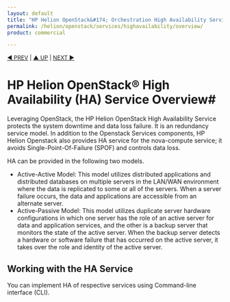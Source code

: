 ```yaml
---
layout: default
title: "HP Helion OpenStack&#174; Orchestration High Availability Service Overview"
permalink: /helion/openstack/services/highavailability/overview/
product: commercial

---
```

<!--PUBLISHED-->

<script>

function PageRefresh {
onLoad="window.refresh"
}

PageRefresh();

</script>


<p style="font-size: small;"> <a href="/helion/openstack/services/object/overview/">&#9664; PREV</a> | <a href="/helion/openstack/services/overview/">&#9650; UP</a> | <a href="/helion/openstack/services/reporting/overview/"> NEXT &#9654</a> </p>

# HP Helion OpenStack&#174; High Availability (HA) Service Overview#


Leveraging OpenStack, the HP Helion OpenStack High Availability Service protects the system downtime and data loss failure. It is an redundancy service model. In addition to the Openstack Services components, HP Helion Openstack also provides HA service for the nova-compute service; it avoids Single-Point-Of-Failure (SPOF) and controls data loss.  

HA can be provided in the following two models.

- Active-Active Model: This model utilizes distributed applications and distributed databases on multiple servers in the LAN/WAN  environment where the data is replicated to some or all of the  servers. When a server failure occurs, the data and applications are  accessible from an alternate server. 
- Active-Passive Model: This model utilizes duplicate server hardware  configurations in which one server has the role of an active server  for data and application services, and the other is a backup server  that monitors the state of the active server. When the backup server  detects a hardware or software failure that has occurred on the active  server, it takes over the role and identity of the active server.


## Working with the HA Service

You can implement HA of respective services using Command-line interface (CLI).









